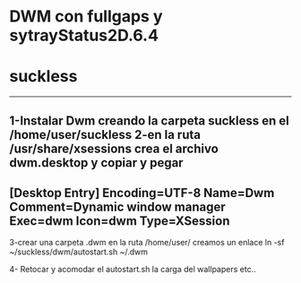 # DWM con fullgaps y sytrayStatus2D.6.4
# suckless
---
1-Instalar Dwm creando la carpeta suckless en el /home/user/suckless
2-en la ruta /usr/share/xsessions
crea el archivo dwm.desktop y copiar y pegar
---
[Desktop Entry]
Encoding=UTF-8
Name=Dwm
Comment=Dynamic window manager
Exec=dwm
Icon=dwm
Type=XSession 
---
3-crear una carpeta .dwm en la ruta
/home/user/
creamos un enlace
ln -sf ~/suckless/dwm/autostart.sh ~/.dwm

4- Retocar y acomodar el autostart.sh
la carga del wallpapers etc..

